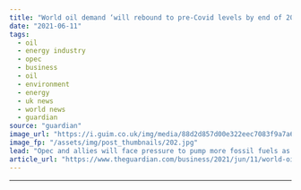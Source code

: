 ```yaml
---
title: "World oil demand ‘will rebound to pre-Covid levels by end of 2022’"
date: "2021-06-11"
tags: 
  - oil
  - energy industry
  - opec
  - business
  - oil
  - environment
  - energy
  - uk news
  - world news
  - guardian
source: "guardian"
image_url: "https://i.guim.co.uk/img/media/88d2d857d00e322eec7083f9a7a680a681fcc1ee/0_243_7263_4360/master/7263.jpg?width=460&quality=85&auto=format&fit=max&s=e6f20873aaac7cd76bf32a405bad9610"
image_fp: "/assets/img/post_thumbnails/202.jpg"
lead: "Opec and allies will face pressure to pump more fossil fuels as economies recover, says IEAThe world’s demand for oil will rebound to pre-pandemic levels by the end of 2022, as recovering economies require oil-producing countries to pump more fossil ..."
article_url: "https://www.theguardian.com/business/2021/jun/11/world-oil-demand-covid-opec-iea"
---
```


---

